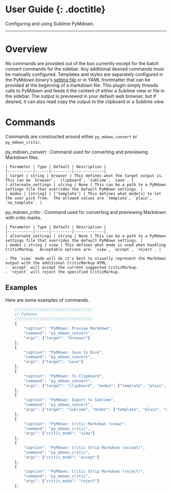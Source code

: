# User Guide {: .doctitle}
Configuring and using Sublime PyMdown.

---

# Overview
No commands are provided out of the box currently except for the batch convert commands for the sidebar.  Any additional desired commands must be manually configured.  Templates and styles are separately configured in the PyMdown binary's [setting file](http://facelessuser.github.io/PyMdown/user-guide/general-usage/#configuration-file) or in YAML frontmatter that can be provided at the beginning of a markdown file.  This plugin simply threads calls to PyMdown and feeds it the content of either a Sublime view or file in the sidebar.  The output is previewed in your default web browser, but if desired, it can also read copy the output to the clipboard or a Sublime view.

# Commands
Commands are constructed around either `py_mdown_convert` or `py_mdown_critic`.

py_mdown_convert
: 
    Command used for converting and previewing Markdown files.

    | Parameter | Type | Default | Description |
    |-----------|------|---------|-------------|
    | target | string | browser | This defines what the target output is.  This can be `browser`, `clipboard`, `sublime`, `save`. |
    | alternate_settings | string | None | This can be a path to a PyMdown settings file that overrides the default PyMdown settings. |
    | modes | [string] | ['template'] | This defines what mode(s) to let the user pick from.  The allowed values are `template`, `plain`, `no_template`. |

py_mdown_critic
: 
    Command used for converting and previewing Markdown with critic marks.

    | Parameter | Type | Default | Description |
    |-----------|------|---------|-------------|
    | alternate_settings | string | None | This can be a path to a PyMdown settings file that overrides the default PyMdown settings. |
    | modes | string | view | This defines what mode is used when handling CriticMarkup.  Acceptable options are: `view`, `accept`, `reject`. |

    - The `view` mode will do it's best to visually represent the Markdown output with the additional CriticMarkup HTML.
    - `accept` will accept the current suggested CriticMarkup.
    - 'reject` will reject the specified CriticMarkup.


## Examples
Here are some examples of commands.

```js
    //////////////////////////////////
    // PyMdown
    //////////////////////////////////
    {
        "caption": "PyMdown: Preview Markdown",
        "command": "py_mdown_convert",
        "args": {"target": "browser"}
    },
    {
        "caption": "PyMdown: Save to Disk",
        "command": "py_mdown_convert",
        "args": {"target": "save"}
    },
    {
        "caption": "PyMdown: To Clipboard",
        "command": "py_mdown_convert",
        "args": {"target": "clipboard", "modes": ["template", "plain", "no_template"]}
    },
    {
        "caption": "PyMdown: Export to Sublime",
        "command": "py_mdown_convert",
        "args": {"target": "sublime", "modes": ["template", "plain", "no_template"]}
    },
    {
        "caption": "PyMdown: Critic Markdown (view)",
        "command": "py_mdown_critic",
        "args": {"critic_mode": "view"}
    },
    {
        "caption": "PyMdown: Critic Strip Markdown (accept)",
        "command": "py_mdown_critic",
        "args": {"critic_mode": "accept"}
    },
    {
        "caption": "PyMdown: Critic Strip Markdown (reject)",
        "command": "py_mdown_critic",
        "args": {"critic_mode": "reject"}
    },

```

